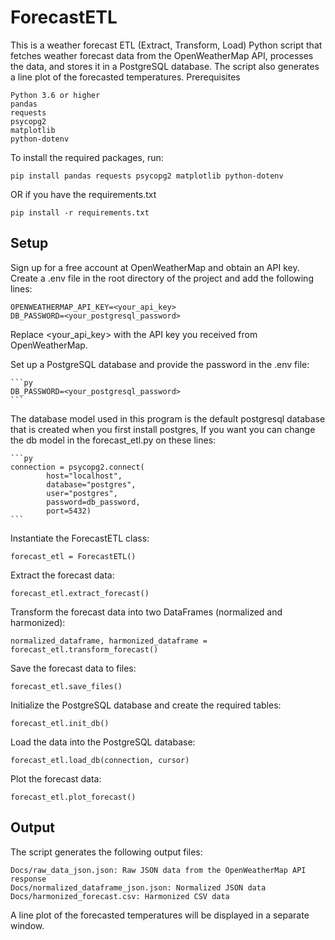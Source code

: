 # ForecastETL

This is a weather forecast ETL (Extract, Transform, Load) Python script that fetches weather forecast data from the OpenWeatherMap API, processes the data, and stores it in a PostgreSQL database. The script also generates a line plot of the forecasted temperatures.
Prerequisites

    Python 3.6 or higher
    pandas
    requests
    psycopg2
    matplotlib
    python-dotenv

To install the required packages, run:

    pip install pandas requests psycopg2 matplotlib python-dotenv

OR if you have the requirements.txt

    pip install -r requirements.txt

## Setup

Sign up for a free account at OpenWeatherMap and obtain an API key.
Create a .env file in the root directory of the project and add the following lines:

    OPENWEATHERMAP_API_KEY=<your_api_key>
    DB_PASSWORD=<your_postgresql_password>

Replace <your_api_key> with the API key you received from OpenWeatherMap.


Set up a PostgreSQL database and provide the password in the .env file:
    
    ```py
    DB_PASSWORD=<your_postgresql_password>
    ```

The database model used in this program is the default postgresql database that is created when you first install postgres,
If you want you can change the db model in the forecast_etl.py on these lines:

    ```py
    connection = psycopg2.connect(
            host="localhost",
            database="postgres",
            user="postgres",
            password=db_password,
            port=5432)
    ```


Instantiate the ForecastETL class:

    forecast_etl = ForecastETL()


Extract the forecast data:

    forecast_etl.extract_forecast()


Transform the forecast data into two DataFrames (normalized and harmonized):

    normalized_dataframe, harmonized_dataframe = forecast_etl.transform_forecast()

Save the forecast data to files:

    forecast_etl.save_files()

Initialize the PostgreSQL database and create the required tables:

    forecast_etl.init_db()

Load the data into the PostgreSQL database:


    forecast_etl.load_db(connection, cursor)

Plot the forecast data:

    forecast_etl.plot_forecast()

## Output

The script generates the following output files:

    Docs/raw_data_json.json: Raw JSON data from the OpenWeatherMap API response
    Docs/normalized_dataframe_json.json: Normalized JSON data
    Docs/harmonized_forecast.csv: Harmonized CSV data

A line plot of the forecasted temperatures will be displayed in a separate window.

